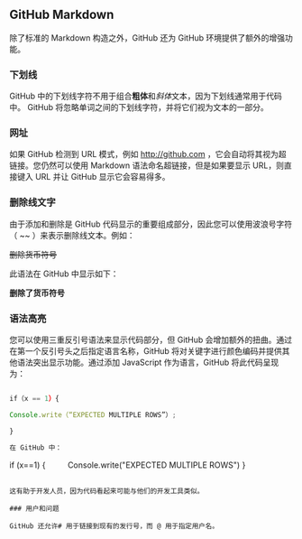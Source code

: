 ## GitHub Markdown

除了标准的 Markdown 构造之外，GitHub 还为 GitHub 环境提供了额外的增强功能。

### 下划线

GitHub 中的下划线字符不用于组合**粗体**和*斜体*文本，因为下划线通常用于代码中。 GitHub 将忽略单词之间的下划线字符，并将它们视为文本的一部分。

### 网址

如果 GitHub 检测到 URL 模式，例如 http://github.com ，它会自动将其视为超链接。您仍然可以使用 Markdown 语法命名超链接，但是如果要显示 URL，则直接键入 URL 并让 GitHub 显示它会容易得多。

### 删除线文字

由于添加和删除是 GitHub 代码显示的重要组成部分，因此您可以使用波浪号字符（ ~~ ）来表示删除线文本。例如：

~~删除货币符号~~

此语法在 GitHub 中显示如下：

**删除了货币符号**

### 语法高亮

您可以使用三重反引号语法来显示代码部分，但 GitHub 会增加额外的扭曲。通过在第一个反引号头之后指定语言名称，GitHub 将对关键字进行颜色编码并提供其他语法突出显示功能。通过添加 JavaScript 作为语言，GitHub 将此代码呈现为：

```JavaScript

if（x == 1）{

Console.write（“EXPECTED MULTIPLE ROWS”）;

}

在 GitHub 中：

```
if (x==1) {
         Console.write("EXPECTED MULTIPLE ROWS")
}

```

这有助于开发人员，因为代码看起来可能与他们的开发工具类似。

### 用户和问题

GitHub 还允许# 用于链接到现有的发行号，而 @ 用于指定用户名。